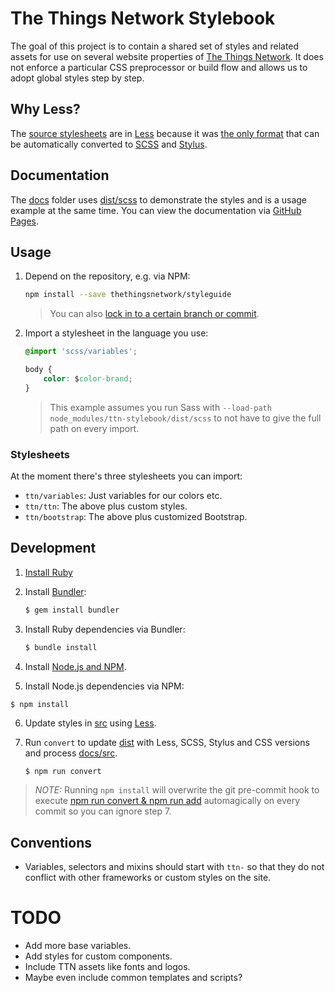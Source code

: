 # The Things Network Stylebook

The goal of this project is to contain a shared set of styles and related assets for use on several website properties of [The Things Network](https://www.thethingsnetwork.org). It does not enforce a particular CSS preprocessor or build flow and allows us to adopt global styles step by step.

## Why Less?
The [source stylesheets](src) are in [Less](http://lesscss.org) because it was [the only format](https://csspre.com/convert/) that can be automatically converted to [SCSS](http://sass-lang.com) and [Stylus](http://stylus-lang.com).

## Documentation
The [docs](docs) folder uses [dist/scss](dist/scss) to demonstrate the styles and is a usage example at the same time. You can view the documentation via [GitHub Pages](https://thethingsnetwork.github.io/ttn-stylebook/).

## Usage

1. Depend on the repository, e.g. via NPM:

	```bash
	npm install --save thethingsnetwork/styleguide
	```
	
	> You can also [lock in to a certain branch or commit](https://docs.npmjs.com/files/package.json#github-urls).
	
2. Import a stylesheet in the language you use:

	```css
	@import 'scss/variables';
	
	body {
		color: $color-brand;
	}
	```
	
	> This example assumes you run Sass with `--load-path node_modules/ttn-stylebook/dist/scss` to not have to give the full path on every import.
	
### Stylesheets
At the moment there's three stylesheets you can import:

* `ttn/variables`: Just variables for our colors etc.
* `ttn/ttn`: The above plus custom styles.
* `ttn/bootstrap`: The above plus customized Bootstrap.

## Development

1. [Install Ruby](https://www.ruby-lang.org/en/downloads/)
2. Install [Bundler](http://bundler.io/):
	
	```bash
	$ gem install bundler
	```

3. Install Ruby dependencies via Bundler:

	```bash
	$ bundle install
	```

4. Install [Node.js and NPM](https://nodejs.org/).

5. Install Node.js dependencies via NPM:

  ```basg
  $ npm install
  ```
  
6. Update styles in [src](src) using [Less](http://lesscss.org).

7. Run `convert` to update [dist](dist) with Less, SCSS, Stylus and CSS versions and process [docs/src](docs/src).

	```bash
	$ npm run convert
	```

> *NOTE:* Running `npm install` will overwrite the git pre-commit hook to execute [npm run convert & npm run add](package.json#L10) automagically on every commit so you can ignore step 7.

## Conventions

* Variables, selectors and mixins should start with `ttn-` so that they do not conflict with other frameworks or custom styles on the site.

# TODO

* Add more base variables.
* Add styles for custom components.
* Include TTN assets like fonts and logos.
* Maybe even include common templates and scripts?